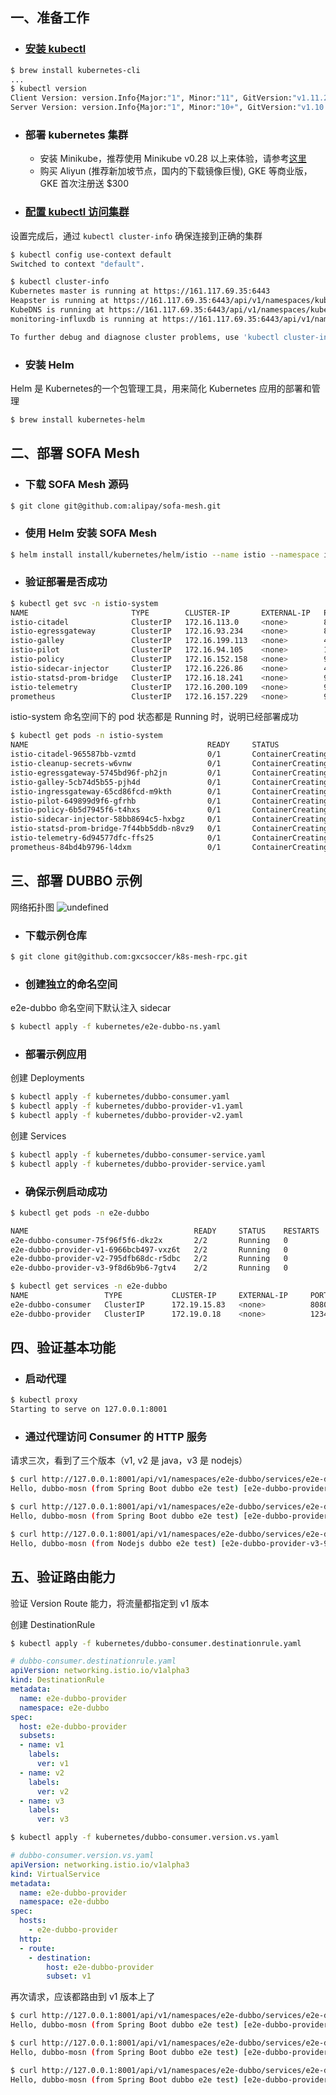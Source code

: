 ## 一、准备工作

- ### [安装 kubectl](https://kubernetes.io/docs/tasks/tools/install-kubectl/#install-kubectl)

```bash
$ brew install kubernetes-cli
...
$ kubectl version
Client Version: version.Info{Major:"1", Minor:"11", GitVersion:"v1.11.2", GitCommit:"bb9ffb1654d4a729bb4cec18ff088eacc153c239", GitTreeState:"clean", BuildDate:"2018-08-08T16:31:10Z", GoVersion:"go1.10.3", Compiler:"gc", Platform:"darwin/amd64"}
Server Version: version.Info{Major:"1", Minor:"10+", GitVersion:"v1.10.1-25+cbc1f79f9924ea", GitCommit:"cbc1f79f9924ea45ae0618a3544986226abb8469", GitTreeState:"clean", BuildDate:"2018-05-07T11:43:18Z", GoVersion:"go1.9.3", Compiler:"gc", Platform:"linux/amd64"}
```

- ### 部署 kubernetes 集群
  - 安装 Minikube，推荐使用 Minikube v0.28 以上来体验，请参考[这里]( https://github.com/kubernetes/minikube)
  - 购买 Aliyun (推荐新加坡节点，国内的下载镜像巨慢), GKE 等商业版，GKE 首次注册送 $300

- ### [配置 kubectl 访问集群](https://kubernetes.io/cn/docs/tasks/access-application-cluster/configure-access-multiple-clusters/)

设置完成后，通过 `kubectl cluster-info` 确保连接到正确的集群
```bash
$ kubectl config use-context default
Switched to context "default".

$ kubectl cluster-info
Kubernetes master is running at https://161.117.69.35:6443
Heapster is running at https://161.117.69.35:6443/api/v1/namespaces/kube-system/services/heapster/proxy
KubeDNS is running at https://161.117.69.35:6443/api/v1/namespaces/kube-system/services/kube-dns:dns/proxy
monitoring-influxdb is running at https://161.117.69.35:6443/api/v1/namespaces/kube-system/services/monitoring-influxdb/proxy

To further debug and diagnose cluster problems, use 'kubectl cluster-info dump'.
```

- ### 安装 Helm

Helm 是 Kubernetes的一个包管理工具，用来简化 Kubernetes 应用的部署和管理
```bash
$ brew install kubernetes-helm
```

## 二、部署 SOFA Mesh

- ### 下载 SOFA Mesh 源码

```bash
$ git clone git@github.com:alipay/sofa-mesh.git
```

- ### 使用 Helm 安装 SOFA Mesh

```bash
$ helm install install/kubernetes/helm/istio --name istio --namespace istio-system
```

- ### 验证部署是否成功

```bash
$ kubectl get svc -n istio-system
NAME                       TYPE        CLUSTER-IP       EXTERNAL-IP   PORT(S)                                 AGE
istio-citadel              ClusterIP   172.16.113.0     <none>        8060/TCP,9093/TCP                       2m
istio-egressgateway        ClusterIP   172.16.93.234    <none>        80/TCP,443/TCP                          2m
istio-galley               ClusterIP   172.16.199.113   <none>        443/TCP,9093/TCP                        2m
istio-pilot                ClusterIP   172.16.94.105    <none>        15010/TCP,15011/TCP,8080/TCP,9093/TCP   2m
istio-policy               ClusterIP   172.16.152.158   <none>        9091/TCP,15004/TCP,9093/TCP             2m
istio-sidecar-injector     ClusterIP   172.16.226.86    <none>        443/TCP                                 2m
istio-statsd-prom-bridge   ClusterIP   172.16.18.241    <none>        9102/TCP,9125/UDP                       2m
istio-telemetry            ClusterIP   172.16.200.109   <none>        9091/TCP,15004/TCP,9093/TCP,42422/TCP   2m
prometheus                 ClusterIP   172.16.157.229   <none>        9090/TCP                                2m
```

istio-system 命名空间下的 pod 状态都是 Running 时，说明已经部署成功

```bash
$ kubectl get pods -n istio-system
NAME                                        READY     STATUS              RESTARTS   AGE
istio-citadel-965587bb-vzmtd                0/1       ContainerCreating   0          2m
istio-cleanup-secrets-w6vnw                 0/1       ContainerCreating   0          2m
istio-egressgateway-5745bd96f-ph2jn         0/1       ContainerCreating   0          2m
istio-galley-5cb74d5b55-pjh4d               0/1       ContainerCreating   0          2m
istio-ingressgateway-65cd86fcd-m9kth        0/1       ContainerCreating   0          2m
istio-pilot-649899d9f6-gfrhb                0/1       ContainerCreating   0          2m
istio-policy-6b5d7945f6-t4hxs               0/1       ContainerCreating   0          2m
istio-sidecar-injector-58bb8694c5-hxbgz     0/1       ContainerCreating   0          2m
istio-statsd-prom-bridge-7f44bb5ddb-n8vz9   0/1       ContainerCreating   0          2m
istio-telemetry-6d94577dfc-ffs25            0/1       ContainerCreating   0          2m
prometheus-84bd4b9796-l4dxm                 0/1       ContainerCreating   0          2m
```

## 三、部署 DUBBO 示例

网络拓扑图
![undefined](https://cdn-pri.nlark.com/yuque/0/2018/png/88025/1536739312475-d6c3f91e-d7b1-459d-b0e6-4161fa21b068.png) 

- ### 下载示例仓库

```bash
$ git clone git@github.com:gxcsoccer/k8s-mesh-rpc.git
```

- ### 创建独立的命名空间

e2e-dubbo 命名空间下默认注入 sidecar

```bash
$ kubectl apply -f kubernetes/e2e-dubbo-ns.yaml
```

- ### 部署示例应用

创建 Deployments
```bash
$ kubectl apply -f kubernetes/dubbo-consumer.yaml
$ kubectl apply -f kubernetes/dubbo-provider-v1.yaml
$ kubectl apply -f kubernetes/dubbo-provider-v2.yaml
```

创建 Services
```bash
$ kubectl apply -f kubernetes/dubbo-consumer-service.yaml
$ kubectl apply -f kubernetes/dubbo-provider-service.yaml
```

- ### 确保示例启动成功

```bash
$ kubectl get pods -n e2e-dubbo

NAME                                     READY     STATUS    RESTARTS   AGE
e2e-dubbo-consumer-75f96f5f6-dkz2x       2/2       Running   0          13m
e2e-dubbo-provider-v1-6966bcb497-vxz6t   2/2       Running   0          3h
e2e-dubbo-provider-v2-795dfb68dc-r5dbc   2/2       Running   0          3h
e2e-dubbo-provider-v3-9f8d6b9b6-7gtv4    2/2       Running   0          38m
```

```bash
$ kubectl get services -n e2e-dubbo
NAME                 TYPE           CLUSTER-IP     EXTERNAL-IP     PORT(S)           AGE
e2e-dubbo-consumer   ClusterIP      172.19.15.83   <none>          8080/TCP          3h
e2e-dubbo-provider   ClusterIP      172.19.0.18    <none>          12345/TCP         3h
```

## 四、验证基本功能

- ### 启动代理

```bash
$ kubectl proxy
Starting to serve on 127.0.0.1:8001
```

- ### 通过代理访问 Consumer 的 HTTP 服务

请求三次，看到了三个版本（v1, v2 是 java，v3 是 nodejs）
```bash
$ curl http://127.0.0.1:8001/api/v1/namespaces/e2e-dubbo/services/e2e-dubbo-consumer:8080/proxy/sayHello?name=dubbo-mosn
Hello, dubbo-mosn (from Spring Boot dubbo e2e test) [e2e-dubbo-provider-v1-6966bcb497-vxz6t/172.16.1.150]%

$ curl http://127.0.0.1:8001/api/v1/namespaces/e2e-dubbo/services/e2e-dubbo-consumer:8080/proxy/sayHello\?name\=dubbo-mosn
Hello, dubbo-mosn (from Spring Boot dubbo e2e test) [e2e-dubbo-provider-v2-795dfb68dc-r5dbc/172.16.1.151]%

$ curl http://127.0.0.1:8001/api/v1/namespaces/e2e-dubbo/services/e2e-dubbo-consumer:8080/proxy/sayHello?name=dubbo-mosn
Hello, dubbo-mosn (from Nodejs dubbo e2e test) [e2e-dubbo-provider-v3-9f8d6b9b6-7gtv4/172.16.1.152]%
```

## 五、验证路由能力

验证 Version Route 能力，将流量都指定到 v1 版本

创建 DestinationRule
```bash
$ kubectl apply -f kubernetes/dubbo-consumer.destinationrule.yaml
```
```yaml
# dubbo-consumer.destinationrule.yaml
apiVersion: networking.istio.io/v1alpha3
kind: DestinationRule
metadata:
  name: e2e-dubbo-provider
  namespace: e2e-dubbo
spec:
  host: e2e-dubbo-provider
  subsets:
  - name: v1
    labels:
      ver: v1
  - name: v2
    labels:
      ver: v2
  - name: v3
    labels:
      ver: v3
```

```bash
$ kubectl apply -f kubernetes/dubbo-consumer.version.vs.yaml
```

```yaml
# dubbo-consumer.version.vs.yaml
apiVersion: networking.istio.io/v1alpha3
kind: VirtualService
metadata:
  name: e2e-dubbo-provider
  namespace: e2e-dubbo
spec:
  hosts:
    - e2e-dubbo-provider
  http:
  - route:
    - destination:
        host: e2e-dubbo-provider
        subset: v1
```

再次请求，应该都路由到 v1 版本上了

```bash
$ curl http://127.0.0.1:8001/api/v1/namespaces/e2e-dubbo/services/e2e-dubbo-consumer:8080/proxy/sayHello?name=dubbo-mosn
Hello, dubbo-mosn (from Spring Boot dubbo e2e test) [e2e-dubbo-provider-v1-6966bcb497-vxz6t/172.16.1.150]%

$ curl http://127.0.0.1:8001/api/v1/namespaces/e2e-dubbo/services/e2e-dubbo-consumer:8080/proxy/sayHello?name=dubbo-mosn
Hello, dubbo-mosn (from Spring Boot dubbo e2e test) [e2e-dubbo-provider-v1-6966bcb497-vxz6t/172.16.1.150]%

$ curl http://127.0.0.1:8001/api/v1/namespaces/e2e-dubbo/services/e2e-dubbo-consumer:8080/proxy/sayHello?name=dubbo-mosn
Hello, dubbo-mosn (from Spring Boot dubbo e2e test) [e2e-dubbo-provider-v1-6966bcb497-vxz6t/172.16.1.150]%
```
